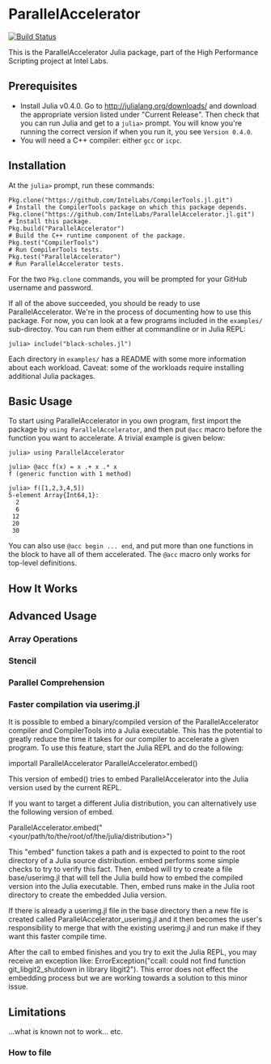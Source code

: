# ParallelAccelerator

[![Build Status](https://magnum.travis-ci.com/IntelLabs/ParallelAccelerator.jl.svg?token=149Z9PxxcSTNz1n9bRpz&branch=master)](https://magnum.travis-ci.com/IntelLabs/ParallelAccelerator.jl)

This is the ParallelAccelerator Julia package, part of the High
Performance Scripting project at Intel Labs. 

## Prerequisites

  * Install Julia v0.4.0.  Go to http://julialang.org/downloads/ and
    download the appropriate version listed under "Current Release".
    Then check that you can run Julia and get to a `julia>` prompt.
    You will know you're running the correct version if when you run
    it, you see `Version 0.4.0`.
  * You will need a C++ compiler: either `gcc` or `icpc`.

## Installation

At the `julia>` prompt, run these commands:

``` .julia
Pkg.clone("https://github.com/IntelLabs/CompilerTools.jl.git")        # Install the CompilerTools package on which this package depends.
Pkg.clone("https://github.com/IntelLabs/ParallelAccelerator.jl.git")  # Install this package.
Pkg.build("ParallelAccelerator")                                      # Build the C++ runtime component of the package.
Pkg.test("CompilerTools")                                             # Run CompilerTools tests.
Pkg.test("ParallelAccelerator")                                       # Run ParallelAccelerator tests.
```

For the two `Pkg.clone` commands, you will be prompted for your GitHub
username and password.
 
If all of the above succeeded, you should be ready to use
ParallelAccelerator.  We're in the process of documenting how to use this
package.  For now, you can look at a few programs included in the `examples/`
sub-directoy. You can run them either at commandline or in Julia REPL:

```
julia> include("black-scholes.jl")
```

Each directory in `examples/` has a README with some more information about
each workload.  Caveat: some of the workloads require installing additional
Julia packages.

## Basic Usage

To start using ParallelAccelerator in you own program, first import the 
package by `using ParallelAccelerator`, and then put `@acc` macro before
the function you want to accelerate. A trivial example is given below:

``` .julia
julia> using ParallelAccelerator

julia> @acc f(x) = x .+ x .* x
f (generic function with 1 method)

julia> f([1,2,3,4,5])
5-element Array{Int64,1}:
  2
  6
 12
 20
 30
```

You can also use `@acc begin ... end`, and put more than one functions in the block
to have all of them accelerated. The `@acc` macro only works for top-level definitions.

## How It Works

## Advanced Usage

### Array Operations

### Stencil

### Parallel Comprehension 

### Faster compilation via userimg.jl

It is possible to embed a binary/compiled version of the ParallelAccelerator compiler and CompilerTools
into a Julia executable.  This has the potential to greatly reduce the time it takes for our compiler
to accelerate a given program.  To use this feature, start the Julia REPL and do the following:

importall ParallelAccelerator
ParallelAccelerator.embed()

This version of embed() tries to embed ParallelAccelerator into the Julia version used by the current REPL.

If you want to target a different Julia distribution, you can alternatively use the following
version of embed.

ParallelAccelerator.embed("<your/path/to/the/root/of/the/julia/distribution>")

This "embed" function takes a path and is expected to point to the root directory of a Julia source
distribution.  embed performs some simple checks to try to verify this fact.  Then, embed will try to
create a file base/userimg.jl that will tell the Julia build how to embed the compiled version into
the Julia executable.  Then, embed runs make in the Julia root directory to create the embedded
Julia version.

If there is already a userimg.jl file in the base directory then a new file is created called
ParallelAccelerator_userimg.jl and it then becomes the user's responsibility to merge that with the
existing userimg.jl and run make if they want this faster compile time.

After the call to embed finishes and you try to exit the Julia REPL, you may receive an exception
like: ErrorException("ccall: could not find function git_libgit2_shutdown in library libgit2").
This error does not effect the embedding process but we are working towards a solution to this
minor issue.

## Limitations 

...what is known not to work... etc.

### How to file 

